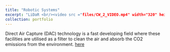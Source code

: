 ```yaml
---
title: "Robotic Systems"
excerpt: "LiDaR <br/><video src ="files/CW_2_VIDEO.mp4" width="320" height="240" controls> Video not supported </video>
collection: portfolio
---
```


Direct Air Capture (DAC) technology is a fast developing field where these facilities are utilised as a filter to clean the air and absorb the CO2 emissions from the environment. [here](https://github.com/odysseasb12/odysseasb12.github.io/blob/master/files/annotated-DAC%20Facility%2055-%20Project%20Final%20Report%20.pdf)


